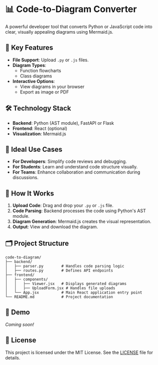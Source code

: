 # 📊 Code-to-Diagram Converter

A powerful developer tool that converts Python or JavaScript code into clear, visually appealing diagrams using Mermaid.js.

## 🚀 Key Features

- **File Support**: Upload `.py` or `.js` files.
- **Diagram Types**:
    - Function flowcharts
    - Class diagrams
- **Interactive Options**:
    - View diagrams in your browser
    - Export as image or PDF

## 🛠 Technology Stack

- **Backend**: Python (AST module), FastAPI or Flask
- **Frontend**: React (optional)
- **Visualization**: Mermaid.js

## 🎯 Ideal Use Cases

- **For Developers**: Simplify code reviews and debugging.
- **For Students**: Learn and understand code structure visually.
- **For Teams**: Enhance collaboration and communication during discussions.

## 🧰 How It Works

1. **Upload Code**: Drag and drop your `.py` or `.js` file.
2. **Code Parsing**: Backend processes the code using Python's AST module.
3. **Diagram Generation**: Mermaid.js creates the visual representation.
4. **Output**: View and download the diagram.

## 🗂 Project Structure

```
code-to-diagram/
├── backend/
│   ├── parser.py        # Handles code parsing logic
│   ├── routes.py        # Defines API endpoints
├── frontend/
│   ├── components/
│   │   ├── Viewer.jsx   # Displays generated diagrams
│   │   ├── UploadForm.jsx # Handles file uploads
│   └── App.jsx          # Main React application entry point
└── README.md            # Project documentation
```

## 🧪 Demo

_Coming soon!_

## 📝 License
This project is licensed under the MIT License. See the [LICENSE](LICENSE) file for details.